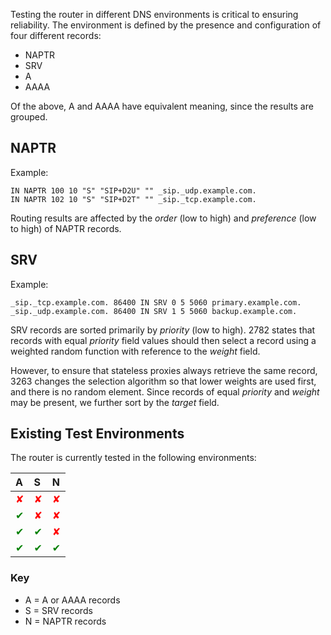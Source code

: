 Testing the router in different DNS environments is critical to ensuring reliability.  The environment is defined by the presence and configuration of four different records:

  * NAPTR
  * SRV
  * A
  * AAAA

Of the above, A and AAAA have equivalent meaning, since the results are grouped.

## NAPTR ##

Example:

```
IN NAPTR 100 10 "S" "SIP+D2U" "" _sip._udp.example.com.
IN NAPTR 102 10 "S" "SIP+D2T" "" _sip._tcp.example.com.
```

Routing results are affected by the _order_ (low to high) and _preference_ (low to high) of NAPTR records.

## SRV ##

Example:

```
_sip._tcp.example.com. 86400 IN SRV 0 5 5060 primary.example.com.
_sip._udp.example.com. 86400 IN SRV 1 5 5060 backup.example.com.
```

SRV records are sorted primarily by _priority_ (low to high).  2782 states that records with equal _priority_ field values should then select a record using a weighted random function with reference to the _weight_ field.

However, to ensure that stateless proxies always retrieve the same record, 3263 changes the selection algorithm so that lower weights are used first, and there is no random element.  Since records of equal _priority_ and _weight_ may be present, we further sort by the _target_ field.

## Existing Test Environments ##

The router is currently tested in the following environments:

| **A** | **S** | **N** |
|:------|:------|:------|
| <font color='red'>✘</font> | <font color='red'>✘</font> | <font color='red'>✘</font> |
| <font color='green'>✔</font> | <font color='red'>✘</font> | <font color='red'>✘</font> |
| <font color='green'>✔</font> | <font color='green'>✔</font> | <font color='red'>✘</font> |
| <font color='green'>✔</font> | <font color='green'>✔</font> | <font color='green'>✔</font> |

### Key ###

  * A = A or AAAA records
  * S = SRV records
  * N = NAPTR records